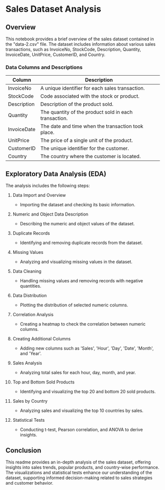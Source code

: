 # Sales Dataset Analysis

## Overview

This notebook provides a brief overview of the sales dataset contained in the "data-2.csv" file. The dataset includes information about various sales transactions, such as InvoiceNo, StockCode, Description, Quantity, InvoiceDate, UnitPrice, CustomerID, and Country.

### Data Columns and Descriptions

| Column       | Description                                      |
|--------------|--------------------------------------------------|
| InvoiceNo    | A unique identifier for each sales transaction. |
| StockCode    | Code associated with the stock or product.      |
| Description  | Description of the product sold.                 |
| Quantity     | The quantity of the product sold in each transaction. |
| InvoiceDate  | The date and time when the transaction took place. |
| UnitPrice    | The price of a single unit of the product.      |
| CustomerID   | The unique identifier for the customer.         |
| Country      | The country where the customer is located.      |

## Exploratory Data Analysis (EDA)

The analysis includes the following steps:

1. Data Import and Overview
   - Importing the dataset and checking its basic information.

2. Numeric and Object Data Description
   - Describing the numeric and object values of the dataset.

3. Duplicate Records
   - Identifying and removing duplicate records from the dataset.

4. Missing Values
   - Analyzing and visualizing missing values in the dataset.

5. Data Cleaning
   - Handling missing values and removing records with negative quantities.

6. Data Distribution
   - Plotting the distribution of selected numeric columns.

7. Correlation Analysis
   - Creating a heatmap to check the correlation between numeric columns.

8. Creating Additional Columns
   - Adding new columns such as 'Sales', 'Hour', 'Day', 'Date', 'Month', and 'Year'.

9. Sales Analysis
   - Analyzing total sales for each hour, day, month, and year.

10. Top and Bottom Sold Products
    - Identifying and visualizing the top 20 and bottom 20 sold products.

11. Sales by Country
    - Analyzing sales and visualizing the top 10 countries by sales.

12. Statistical Tests
    - Conducting t-test, Pearson correlation, and ANOVA to derive insights.

## Conclusion

This readme provides an in-depth analysis of the sales dataset, offering insights into sales trends, popular products, and country-wise performance. The visualizations and statistical tests enhance our understanding of the dataset, supporting informed decision-making related to sales strategies and customer behavior.
